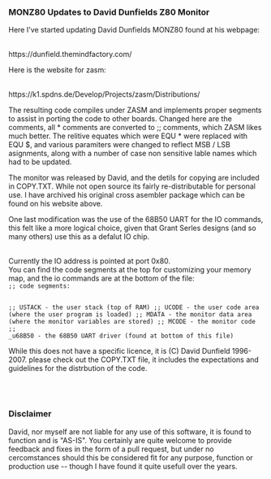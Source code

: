<H3>
MONZ80 Updates to David Dunfields Z80 Monitor
</H3>

<p>
Here I've started updating David Dunfields MONZ80 found at his webpage:
</p>
<br>
https://dunfield.themindfactory.com/

<p>
Here is the website for zasm:
</p>
<br>
https://k1.spdns.de/Develop/Projects/zasm/Distributions/


<p>
The resulting code compiles under ZASM and implements proper segments to 
assist in porting the code to other boards.  Changed here are the comments,
all * comments are converted to ;; comments, which ZASM likes much better.
The relitive equates which were EQU * were replaced with EQU $, and various 
paramiters were changed to reflect MSB / LSB asignments, along with a number
of case non sensitive lable names which had to be updated.
</p>
<p>
The monitor was released by David, and the detils for copying are included in
COPY.TXT.  While not open source its fairly re-distributable for personal
use. I have archived his original cross asembler package which can be found on 
his website above.
</p>
<p>
One last modification was the use of the 68B50 UART for the IO commands,
this felt like a more logical choice, given that Grant Serles designs (and
so many others) use this as a defalut IO chip. 
</p><br>
Currently the IO address is pointed at port 0x80.  
<br>
You can find the code segments at the top for customizing your memory map,
and the io commands are at the bottom of the file:

<code>
;; code segments:

;;   USTACK - the user stack (top of RAM) 
;;   UCODE - the user code area (where the user program is loaded) 
;;   MDATA - the monitor data area (where the monitor variables are stored)
;;	 MCODE - the monitor code
;;   _u68B50 - the 68B50 UART driver (found at bottom of this file)
</code>
<p>
While this does not have a specific licence, it is (C) David Dunfield 1996-2007.
please check out the COPY.TXT file, it includes the expectations and guidelines 
for the distrbution of the code.
</p>

<br><br>

<H3>Disclaimer</H3>

<p>
David, nor myself are not liable for any use of this software,  it is found to 
function and is "AS-IS".  You certainly are quite welcome to provide feedback and 
fixes in the form of a pull request, but under no cercomstances should this 
be considered fit for any purpose, function or production use -- though I have
found it quite usefull over the years.
</p>